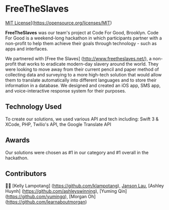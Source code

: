 # FreeTheSlaves

[MIT License](https://img.shields.io/github/license/mashape/apistatus.svg)](https://opensource.org/licenses/MIT)


**FreeTheSlaves** was our team's project at Code For Good, Brooklyn. Code For Good is a weekend-long hackathon in which participants partner with a non-profit to help them achieve their goals through technology - such as apps and interfaces. 

We partnered with [Free the Slaves] (http://www.freetheslaves.net/), a non-profit that works to eradicate modern-day slavery around the world. They were looking to move away from their current pencil and paper method of collecting data and surveying to a more high-tech solution that would allow them to translate automatically into different languages and to store their information in a database. We designed and created an iOS app, SMS app, and voice-interactive response system for their purposes. 

## Technology Used

To create our solutions, we used various API and tech including: 
Swift 3 & XCode, PHP, Twilio's API, the Google Translate API

## Awards

Our solutions were chosen as #1 in our category and #1 overall in the hackathon. 

## Contributors
👌🏼 [Kelly Lampotang] (https://github.com/klampotang), [Janson Lau](https://github.com/jansonlau), [Ashley Huynh] (https://github.com/ashleyswinning), [Yuming Qin] (https://github.com/yumingq), [Morgan Oh] (https://github.com/learnaboutmorgan)
